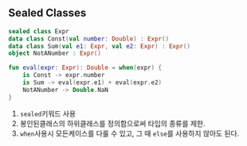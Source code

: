 ## Sealed Classes
```kotlin
sealed class Expr
data class Const(val number: Double) : Expr()
data class Sum(val e1: Expr, val e2: Expr) : Expr()
object NotANumber : Expr()

fun eval(expr: Expr): Double = when(expr) {
    is Const -> expr.number
    is Sum -> eval(expr.e1) + eval(expr.e2)
    NotANumber -> Double.NaN
}
```

1. `sealed`키워드 사용
2. 봉인된클래스의 하위클래스를 정의함으로써 타입의 종류를 제한.
3. `when`사용시 모든케이스를 다룰 수 있고, 그 때 `else`를 사용하지 않아도 된다.